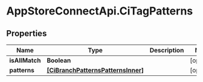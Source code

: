# AppStoreConnectApi.CiTagPatterns

## Properties

Name | Type | Description | Notes
------------ | ------------- | ------------- | -------------
**isAllMatch** | **Boolean** |  | [optional] 
**patterns** | [**[CiBranchPatternsPatternsInner]**](CiBranchPatternsPatternsInner.md) |  | [optional] 


